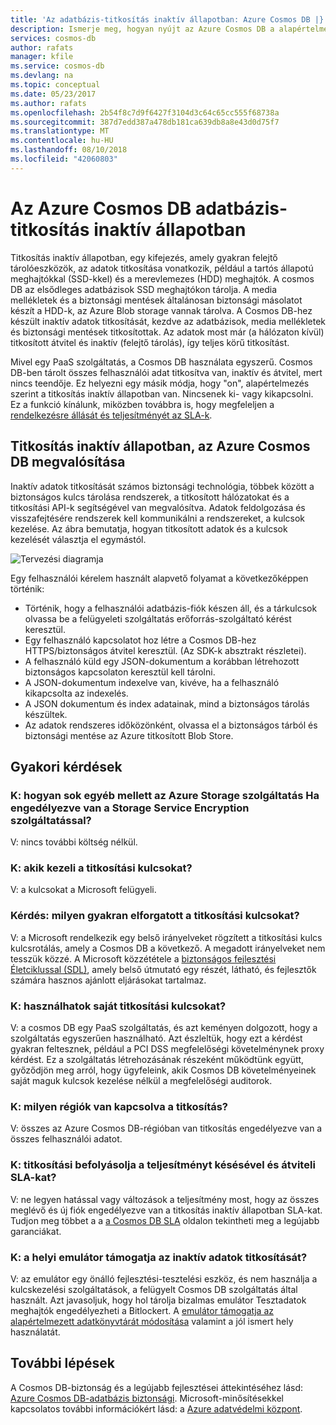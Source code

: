 ```yaml
---
title: 'Az adatbázis-titkosítás inaktív állapotban: Azure Cosmos DB |} A Microsoft Docs'
description: Ismerje meg, hogyan nyújt az Azure Cosmos DB a alapértelmezett titkosítás az összes adat.
services: cosmos-db
author: rafats
manager: kfile
ms.service: cosmos-db
ms.devlang: na
ms.topic: conceptual
ms.date: 05/23/2017
ms.author: rafats
ms.openlocfilehash: 2b54f8c7d9f6427f3104d3c64c65cc555f68738a
ms.sourcegitcommit: 387d7edd387a478db181ca639db8a8e43d0d75f7
ms.translationtype: MT
ms.contentlocale: hu-HU
ms.lasthandoff: 08/10/2018
ms.locfileid: "42060803"
---
```

# <a name="azure-cosmos-db-database-encryption-at-rest"></a>Az Azure Cosmos DB adatbázis-titkosítás inaktív állapotban

Titkosítás inaktív állapotban, egy kifejezés, amely gyakran felejtő tárolóeszközök, az adatok titkosítása vonatkozik, például a tartós állapotú meghajtókkal (SSD-kkel) és a merevlemezes (HDD) meghajtók. A cosmos DB az elsődleges adatbázisok SSD meghajtókon tárolja. A media mellékletek és a biztonsági mentések általánosan biztonsági másolatot készít a HDD-k, az Azure Blob storage vannak tárolva. A Cosmos DB-hez készült inaktív adatok titkosítását, kezdve az adatbázisok, media mellékletek és biztonsági mentések titkosítottak. Az adatok most már (a hálózaton kívül) titkosított átvitel és inaktív (felejtő tárolás), így teljes körű titkosítást.

Mivel egy PaaS szolgáltatás, a Cosmos DB használata egyszerű. Cosmos DB-ben tárolt összes felhasználói adat titkosítva van, inaktív és átvitel, mert nincs teendője. Ez helyezni egy másik módja, hogy "on", alapértelmezés szerint a titkosítás inaktív állapotban van. Nincsenek ki- vagy kikapcsolni. Ez a funkció kínálunk, miközben továbbra is, hogy megfeleljen a [rendelkezésre állását és teljesítményét az SLA-k](https://azure.microsoft.com/support/legal/sla/cosmos-db).

## <a name="implementation-of-encryption-at-rest-for-azure-cosmos-db"></a>Titkosítás inaktív állapotban, az Azure Cosmos DB megvalósítása

Inaktív adatok titkosítását számos biztonsági technológia, többek között a biztonságos kulcs tárolása rendszerek, a titkosított hálózatokat és a titkosítási API-k segítségével van megvalósítva. Adatok feldolgozása és visszafejtésére rendszerek kell kommunikálni a rendszereket, a kulcsok kezelése. Az ábra bemutatja, hogyan titkosított adatok és a kulcsok kezelését választja el egymástól. 

![Tervezési diagramja](./media/database-encryption-at-rest/design-diagram.png)

Egy felhasználói kérelem használt alapvető folyamat a következőképpen történik:
- Történik, hogy a felhasználói adatbázis-fiók készen áll, és a tárkulcsok olvassa be a felügyeleti szolgáltatás erőforrás-szolgáltató kérést keresztül.
- Egy felhasználó kapcsolatot hoz létre a Cosmos DB-hez HTTPS/biztonságos átvitel keresztül. (Az SDK-k absztrakt részletei).
- A felhasználó küld egy JSON-dokumentum a korábban létrehozott biztonságos kapcsolaton keresztül kell tárolni.
- A JSON-dokumentum indexelve van, kivéve, ha a felhasználó kikapcsolta az indexelés.
- A JSON dokumentum és index adatainak, mind a biztonságos tárolás készültek.
- Az adatok rendszeres időközönként, olvassa el a biztonságos tárból és biztonsági mentése az Azure titkosított Blob Store.

## <a name="frequently-asked-questions"></a>Gyakori kérdések

### <a name="q-how-much-more-does-azure-storage-cost-if-storage-service-encryption-is-enabled"></a>K: hogyan sok egyéb mellett az Azure Storage szolgáltatás Ha engedélyezve van a Storage Service Encryption szolgáltatással?
V: nincs további költség nélkül.

### <a name="q-who-manages-the-encryption-keys"></a>K: akik kezeli a titkosítási kulcsokat?
V: a kulcsokat a Microsoft felügyeli.

### <a name="q-how-often-are-encryption-keys-rotated"></a>Kérdés: milyen gyakran elforgatott a titkosítási kulcsokat?
V: a Microsoft rendelkezik egy belső irányelveket rögzített a titkosítási kulcs kulcsrotálás, amely a Cosmos DB a következő. A megadott irányelveket nem tesszük közzé. A Microsoft közzététele a [biztonságos fejlesztési Életciklussal (SDL)](https://www.microsoft.com/sdl/default.aspx), amely belső útmutató egy részét, látható, és fejlesztők számára hasznos ajánlott eljárásokat tartalmaz.

### <a name="q-can-i-use-my-own-encryption-keys"></a>K: használhatok saját titkosítási kulcsokat?
V: a cosmos DB egy PaaS szolgáltatás, és azt keményen dolgozott, hogy a szolgáltatás egyszerűen használható. Azt észleltük, hogy ezt a kérdést gyakran feltesznek, például a PCI DSS megfelelőségi követelménynek proxy kérdést. Ez a szolgáltatás létrehozásának részeként működtünk együtt, győződjön meg arról, hogy ügyfeleink, akik Cosmos DB követelményeinek saját maguk kulcsok kezelése nélkül a megfelelőségi auditorok.

### <a name="q-what-regions-have-encryption-turned-on"></a>K: milyen régiók van kapcsolva a titkosítás?
V: összes az Azure Cosmos DB-régióban van titkosítás engedélyezve van a összes felhasználói adatot.

### <a name="q-does-encryption-affect-the-performance-latency-and-throughput-slas"></a>K: titkosítási befolyásolja a teljesítményt késésével és átviteli SLA-kat?
V: ne legyen hatással vagy változások a teljesítmény most, hogy az összes meglévő és új fiók engedélyezve van a titkosítás inaktív állapotban SLA-kat. Tudjon meg többet a a [a Cosmos DB SLA](https://azure.microsoft.com/support/legal/sla/cosmos-db) oldalon tekintheti meg a legújabb garanciákat.

### <a name="q-does-the-local-emulator-support-encryption-at-rest"></a>K: a helyi emulátor támogatja az inaktív adatok titkosítását?
V: az emulátor egy önálló fejlesztési-tesztelési eszköz, és nem használja a kulcskezelési szolgáltatások, a felügyelt Cosmos DB szolgáltatás által használt. Azt javasoljuk, hogy hol tárolja bizalmas emulátor Tesztadatok meghajtók engedélyezheti a Bitlockert. A [emulátor támogatja az alapértelmezett adatkönyvtárát módosítása](local-emulator.md) valamint a jól ismert hely használatát.

## <a name="next-steps"></a>További lépések

A Cosmos DB-biztonság és a legújabb fejlesztései áttekintéséhez lásd: [Azure Cosmos DB-adatbázis biztonsági](database-security.md).
Microsoft-minősítésekkel kapcsolatos további információkért lásd: a [Azure adatvédelmi központ](https://azure.microsoft.com/support/trust-center/).
